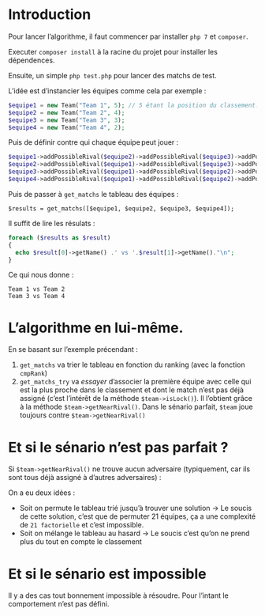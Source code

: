 # Introduction

Pour lancer l’algorithme, il faut commencer par installer `php 7` et `composer`.

Executer `composer install` à la racine du projet pour installer les dépendences.

Ensuite, un simple `php test.php` pour lancer des matchs de test.

L’idée est d’instancier les équipes comme cela par exemple :
```php
$equipe1 = new Team("Team 1", 5); // 5 étant la position du classement.
$equipe2 = new Team("Team 2", 4);
$equipe3 = new Team("Team 3", 3);
$equipe4 = new Team("Team 4", 2);
```

Puis de définir contre qui chaque équipe peut jouer :
```php
$equipe1->addPossibleRival($equipe2)->addPossibleRival($equipe3)->addPossibleRival($equipe4);
$equipe2->addPossibleRival($equipe1)->addPossibleRival($equipe3)->addPossibleRival($equipe4);
$equipe3->addPossibleRival($equipe1)->addPossibleRival($equipe2)->addPossibleRival($equipe4);
$equipe4->addPossibleRival($equipe1)->addPossibleRival($equipe2)->addPossibleRival($equipe3);
```

Puis de passer à `get_matchs` le tableau des équipes :

`$results = get_matchs([$equipe1, $equipe2, $equipe3, $equipe4]);`

Il suffit de lire les résulats :

```php
foreach ($results as $result)
{
  echo $result[0]->getName() .' vs '.$result[1]->getName()."\n";
}
```

Ce qui nous donne :

```
Team 1 vs Team 2
Team 3 vs Team 4
```
 
# L’algorithme en lui-même.

En se basant sur l’exemple précendant :
1. `get_matchs` va trier le tableau en fonction du ranking (avec la fonction `cmpRank`)
2. `get_matchs_try` va _essayer_ d’associer la première équipe avec celle qui est la plus proche dans le classement et dont le match n’est pas déjà assigné (c’est l’intérêt de la méthode `$team->isLock()`).
Il l’obtient grâce à la méthode `$team->getNearRival()`. Dans le sénario parfait, `$team` joue toujours contre `$team->getNearRival()`

# Et si le sénario n’est pas parfait ?
Si `$team->getNearRival()` ne trouve aucun adversaire (typiquement, car ils sont tous déjà assigné à d’autres adversaires) :

On a eu deux idées :
- Soit on permute le tableau trié jusqu’à trouver une solution
-> Le soucis de cette solution, c’est que de permuter 21 équipes, ça a une complexité de `21 factorielle` et c’est impossible.
- Soit on mélange le tableau au hasard
-> Le soucis c’est qu’on ne prend plus du tout en compte le classement

# Et si le sénario est impossible
Il y a des cas tout bonnement impossible à résoudre. Pour l’intant le comportement n’est pas défini.
